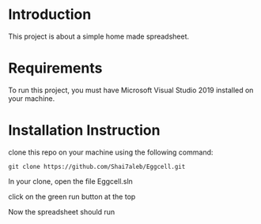 # Introduction
This project is about a simple home made spreadsheet.

# Requirements
To run this project, you must have Microsoft Visual Studio 2019 installed on your machine.

# Installation Instruction
clone this repo on your machine using the following command:

    git clone https://github.com/Shai7aleb/Eggcell.git
    
In your clone, open the file Eggcell.sln

click on the green run button at the top

Now the spreadsheet should run